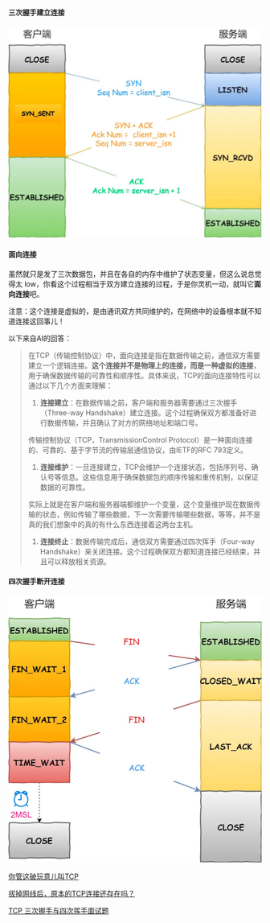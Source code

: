 

#### 三次握手建立连接

![](./imgs/TCP三次握手.webp)



#### 面向连接

虽然就只是发了三次数据包，并且在各自的内存中维护了状态变量，但这么说总觉得太 low，你看这个过程相当于双方建立连接的过程，于是你灵机一动，就叫它**面向连接**吧。

注意：这个连接是虚拟的，是由通讯双方共同维护的，在网络中的设备根本就不知道连接这回事儿！

以下来自AI的回答：

> 在TCP（传输控制协议）中，面向连接是指在数据传输之前，通信双方需要建立一个逻辑连接。**这个连接并不是物理上的连接，而是一种虚拟的连接**，用于确保数据传输的可靠性和顺序性。具体来说，TCP的面向连接特性可以通过以下几个方面来理解：
>
> 1. **连接建立**：在数据传输之前，客户端和服务器需要通过三次握手（Three-way Handshake）建立连接。这个过程确保双方都准备好进行数据传输，并且确认了对方的网络地址和端口号。
>
> 传输控制协议（TCP，TransmissionControl Protocol）是一种面向连接的、可靠的、基于字节流的传输层通信协议，由IETF的RFC 793定义。
>
> 1. **连接维护**：一旦连接建立，TCP会维护一个连接状态，包括序列号、确认号等信息。这些信息用于确保数据包的顺序传输和重传机制，以保证数据的可靠性。
>
> 实际上就是在客户端和服务器端都维护一个变量，这个变量维护现在数据传输的状态，例如传输了哪些数据，下一次需要传输哪些数据，等等，并不是真的我们想象中的真的有什么东西连接着这两台主机。
>
> 1. **连接终止**：数据传输完成后，通信双方需要通过四次挥手（Four-way Handshake）来关闭连接。这个过程确保双方都知道连接已经结束，并且可以释放相关资源。



#### 四次握手断开连接

![](./imgs/TCP四次握手.webp)



[你管这破玩意儿叫TCP](https://mp.weixin.qq.com/s/RsuuaC61b97-IM78kYRlIw?vid=1688855298418017&deviceid=f0774475-543e-4258-85a3-7234d867a804&version=4.1.0.6011&platform=win)  

[拔掉网线后，原本的TCP连接还存在吗？](https://mp.weixin.qq.com/s/h7bAjdyY83L6YoKTBcgGUA?vid=1688855298418017&deviceid=f0774475-543e-4258-85a3-7234d867a804&version=4.1.0.6011&platform=win)  

[TCP 三次握手与四次挥手面试题](https://www.xiaolincoding.com/network/3_tcp/tcp_interview.html#tcp-%E5%9F%BA%E6%9C%AC%E8%AE%A4%E8%AF%86)